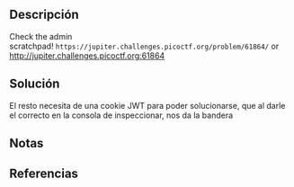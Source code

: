 ## Descripción
Check the admin scratchpad! `https://jupiter.challenges.picoctf.org/problem/61864/` or http://jupiter.challenges.picoctf.org:61864
## Solución
El resto necesita de una cookie JWT para poder solucionarse, que al darle el correcto en la consola de inspeccionar, nos da la bandera


## Notas
## Referencias
